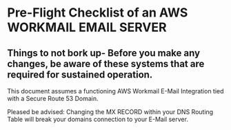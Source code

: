# Pre-Flight Checklist of an AWS WORKMAIL EMAIL SERVER

## Things to not bork up- Before you make any changes, be aware of these systems that are required for sustained operation.

This document assumes a functioning AWS Workmail E-Mail Integration tied with a Secure Route 53 Domain. 

Pleased be advised: Changing the MX RECORD within your DNS Routing Table will break your domains connection to your E-Mail server. 
